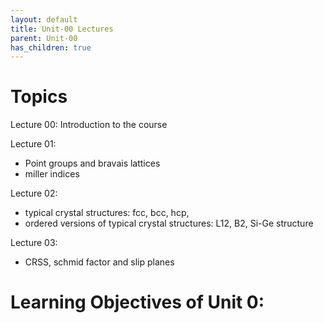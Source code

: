 ```yaml
---
layout: default
title: Unit-00 Lectures
parent: Unit-00
has_children: true
---
```


# Topics
Lecture 00: Introduction to the course

Lecture 01: 
- Point groups and bravais lattices
- miller indices


Lecture 02: 
- typical crystal structures: fcc, bcc, hcp, 
- ordered versions of typical crystal structures: L12, B2, Si-Ge structure

Lecture 03: 
- CRSS, schmid factor and slip planes

# Learning Objectives of Unit 0:

